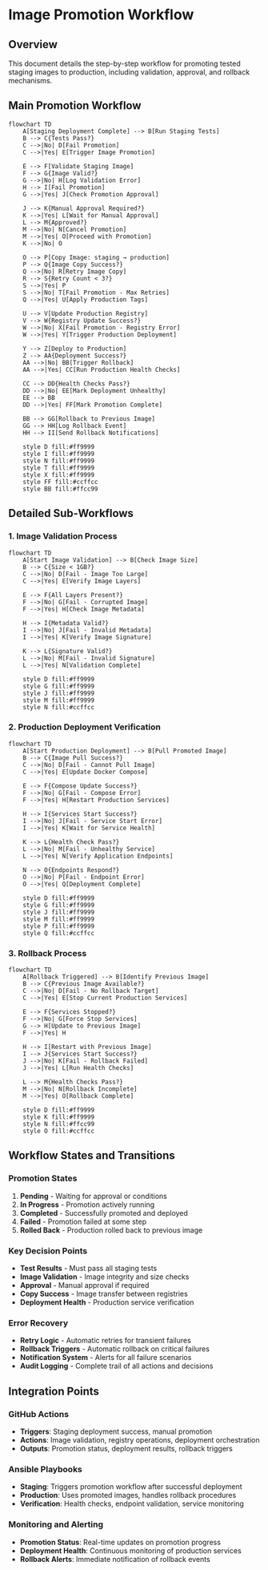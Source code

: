 # Image Promotion Workflow

## Overview

This document details the step-by-step workflow for promoting tested staging images to production, including validation, approval, and rollback mechanisms.

## Main Promotion Workflow

```mermaid
flowchart TD
    A[Staging Deployment Complete] --> B[Run Staging Tests]
    B --> C{Tests Pass?}
    C -->|No| D[Fail Promotion]
    C -->|Yes| E[Trigger Image Promotion]
    
    E --> F[Validate Staging Image]
    F --> G{Image Valid?}
    G -->|No| H[Log Validation Error]
    H --> I[Fail Promotion]
    G -->|Yes| J[Check Promotion Approval]
    
    J --> K{Manual Approval Required?}
    K -->|Yes| L[Wait for Manual Approval]
    L --> M{Approved?}
    M -->|No| N[Cancel Promotion]
    M -->|Yes| O[Proceed with Promotion]
    K -->|No| O
    
    O --> P[Copy Image: staging → production]
    P --> Q{Image Copy Success?}
    Q -->|No| R[Retry Image Copy]
    R --> S{Retry Count < 3?}
    S -->|Yes| P
    S -->|No| T[Fail Promotion - Max Retries]
    Q -->|Yes| U[Apply Production Tags]
    
    U --> V[Update Production Registry]
    V --> W{Registry Update Success?}
    W -->|No| X[Fail Promotion - Registry Error]
    W -->|Yes| Y[Trigger Production Deployment]
    
    Y --> Z[Deploy to Production]
    Z --> AA{Deployment Success?}
    AA -->|No| BB[Trigger Rollback]
    AA -->|Yes| CC[Run Production Health Checks]
    
    CC --> DD{Health Checks Pass?}
    DD -->|No| EE[Mark Deployment Unhealthy]
    EE --> BB
    DD -->|Yes| FF[Mark Promotion Complete]
    
    BB --> GG[Rollback to Previous Image]
    GG --> HH[Log Rollback Event]
    HH --> II[Send Rollback Notifications]
    
    style D fill:#ff9999
    style I fill:#ff9999
    style N fill:#ff9999
    style T fill:#ff9999
    style X fill:#ff9999
    style FF fill:#ccffcc
    style BB fill:#ffcc99
```

## Detailed Sub-Workflows

### 1. Image Validation Process

```mermaid
flowchart TD
    A[Start Image Validation] --> B[Check Image Size]
    B --> C{Size < 1GB?}
    C -->|No| D[Fail - Image Too Large]
    C -->|Yes| E[Verify Image Layers]
    
    E --> F{All Layers Present?}
    F -->|No| G[Fail - Corrupted Image]
    F -->|Yes| H[Check Image Metadata]
    
    H --> I{Metadata Valid?}
    I -->|No| J[Fail - Invalid Metadata]
    I -->|Yes| K[Verify Image Signature]
    
    K --> L{Signature Valid?}
    L -->|No| M[Fail - Invalid Signature]
    L -->|Yes| N[Validation Complete]
    
    style D fill:#ff9999
    style G fill:#ff9999
    style J fill:#ff9999
    style M fill:#ff9999
    style N fill:#ccffcc
```

### 2. Production Deployment Verification

```mermaid
flowchart TD
    A[Start Production Deployment] --> B[Pull Promoted Image]
    B --> C{Image Pull Success?}
    C -->|No| D[Fail - Cannot Pull Image]
    C -->|Yes| E[Update Docker Compose]
    
    E --> F{Compose Update Success?}
    F -->|No| G[Fail - Compose Error]
    F -->|Yes| H[Restart Production Services]
    
    H --> I{Services Start Success?}
    I -->|No| J[Fail - Service Start Error]
    I -->|Yes| K[Wait for Service Health]
    
    K --> L{Health Check Pass?}
    L -->|No| M[Fail - Unhealthy Service]
    L -->|Yes| N[Verify Application Endpoints]
    
    N --> O{Endpoints Respond?}
    O -->|No| P[Fail - Endpoint Error]
    O -->|Yes| Q[Deployment Complete]
    
    style D fill:#ff9999
    style G fill:#ff9999
    style J fill:#ff9999
    style M fill:#ff9999
    style P fill:#ff9999
    style Q fill:#ccffcc
```

### 3. Rollback Process

```mermaid
flowchart TD
    A[Rollback Triggered] --> B[Identify Previous Image]
    B --> C{Previous Image Available?}
    C -->|No| D[Fail - No Rollback Target]
    C -->|Yes| E[Stop Current Production Services]
    
    E --> F{Services Stopped?}
    F -->|No| G[Force Stop Services]
    G --> H[Update to Previous Image]
    F -->|Yes| H
    
    H --> I[Restart with Previous Image]
    I --> J{Services Start Success?}
    J -->|No| K[Fail - Rollback Failed]
    J -->|Yes| L[Run Health Checks]
    
    L --> M{Health Checks Pass?}
    M -->|No| N[Rollback Incomplete]
    M -->|Yes| O[Rollback Complete]
    
    style D fill:#ff9999
    style K fill:#ff9999
    style N fill:#ffcc99
    style O fill:#ccffcc
```

## Workflow States and Transitions

### Promotion States
1. **Pending** - Waiting for approval or conditions
2. **In Progress** - Promotion actively running
3. **Completed** - Successfully promoted and deployed
4. **Failed** - Promotion failed at some step
5. **Rolled Back** - Production rolled back to previous image

### Key Decision Points
- **Test Results** - Must pass all staging tests
- **Image Validation** - Image integrity and size checks
- **Approval** - Manual approval if required
- **Copy Success** - Image transfer between registries
- **Deployment Health** - Production service verification

### Error Recovery
- **Retry Logic** - Automatic retries for transient failures
- **Rollback Triggers** - Automatic rollback on critical failures
- **Notification System** - Alerts for all failure scenarios
- **Audit Logging** - Complete trail of all actions and decisions

## Integration Points

### GitHub Actions
- **Triggers**: Staging deployment success, manual promotion
- **Actions**: Image validation, registry operations, deployment orchestration
- **Outputs**: Promotion status, deployment results, rollback triggers

### Ansible Playbooks
- **Staging**: Triggers promotion workflow after successful deployment
- **Production**: Uses promoted images, handles rollback procedures
- **Verification**: Health checks, endpoint validation, service monitoring

### Monitoring and Alerting
- **Promotion Status**: Real-time updates on promotion progress
- **Deployment Health**: Continuous monitoring of production services
- **Rollback Alerts**: Immediate notification of rollback events
